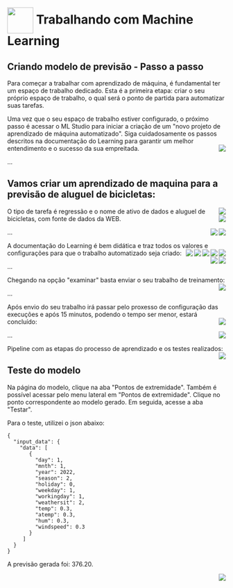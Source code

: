<h1>
    <a href="https://www.dio.me/">
     <img align="center" width="60px" src="https://hermes.dio.me/lab_projects/badges/87d332d0-5198-4a2f-b159-38c8c2976954.png"></a>
    <span> Trabalhando com Machine Learning</span>
</h1>

## Criando modelo de previsão - Passo a passo

Para começar a trabalhar com aprendizado de máquina, é fundamental ter um espaço de trabalho dedicado. Esta é a primeira etapa: criar o seu próprio espaço de trabalho, o qual será o ponto de partida para automatizar suas tarefas.

Uma vez que o seu espaço de trabalho estiver configurado, o próximo passo é acessar o ML Studio para iniciar a criação de um "novo projeto de aprendizado de máquina automatizado". Siga cuidadosamente os passos descritos na documentação do Learning para garantir um melhor entendimento e o sucesso da sua empreitada.
<img align="right" src="https://github.com/vinicioscarvalho1/DP01---Trabalhando-com-Machine-Learning-Na-Pr-tica/blob/main/images/01.png" width=""/> 

...

## Vamos criar um aprendizado de maquina para a previsão de aluguel de bicicletas:
<img align="right" src="https://github.com/vinicioscarvalho1/DP01---Trabalhando-com-Machine-Learning-Na-Pr-tica/blob/main/images/02.png" width=""/> 

O tipo de tarefa é regressão e o nome de ativo de dados e aluguel de bicicletas, com fonte de dados da WEB.
<img align="right" src="https://github.com/vinicioscarvalho1/DP01---Trabalhando-com-Machine-Learning-Na-Pr-tica/blob/main/images/03.png" width=""/> 

<img align="right" src="https://github.com/vinicioscarvalho1/DP01---Trabalhando-com-Machine-Learning-Na-Pr-tica/blob/main/images/04.png" width=""/> 

<img align="right" src="https://github.com/vinicioscarvalho1/DP01---Trabalhando-com-Machine-Learning-Na-Pr-tica/blob/main/images/05.png" width=""/> 

...

A documentação do Learning é bem didática e traz todos os valores e configurações para que o trabalho automatizado seja criado:
<img align="right" src="https://github.com/vinicioscarvalho1/DP01---Trabalhando-com-Machine-Learning-Na-Pr-tica/blob/main/images/07.png" width=""/> 
<img align="right" src="https://github.com/vinicioscarvalho1/DP01---Trabalhando-com-Machine-Learning-Na-Pr-tica/blob/main/images/08.png" width=""/> 
<img align="right" src="https://github.com/vinicioscarvalho1/DP01---Trabalhando-com-Machine-Learning-Na-Pr-tica/blob/main/images/09.png" width=""/> 
<img align="right" src="https://github.com/vinicioscarvalho1/DP01---Trabalhando-com-Machine-Learning-Na-Pr-tica/blob/main/images/10.png" width=""/> 
<img align="right" src="https://github.com/vinicioscarvalho1/DP01---Trabalhando-com-Machine-Learning-Na-Pr-tica/blob/main/images/11.png" width=""/> 
<img align="right" src="https://github.com/vinicioscarvalho1/DP01---Trabalhando-com-Machine-Learning-Na-Pr-tica/blob/main/images/12.png" width=""/> 
<img align="right" src="https://github.com/vinicioscarvalho1/DP01---Trabalhando-com-Machine-Learning-Na-Pr-tica/blob/main/images/13.png" width=""/> 

...

Chegando na opção "examinar" basta enviar o seu trabalho de treinamento:
<img align="right" src="https://github.com/vinicioscarvalho1/DP01---Trabalhando-com-Machine-Learning-Na-Pr-tica/blob/main/images/14.png" width=""/> 

...

Após envio do seu trabalho irá passar pelo proxesso de configuração das execuções e após 15 minutos, podendo o tempo ser menor, estará concluído:
<img align="right" src="https://github.com/vinicioscarvalho1/DP01---Trabalhando-com-Machine-Learning-Na-Pr-tica/blob/main/images/15.png" width=""/> 

<img align="right" src="https://github.com/vinicioscarvalho1/DP01---Trabalhando-com-Machine-Learning-Na-Pr-tica/blob/main/images/16.png" width=""/> 

...

Pipeline com as etapas do processo de aprendizado e os testes realizados:
<img align="right" src="https://github.com/vinicioscarvalho1/DP01---Trabalhando-com-Machine-Learning-Na-Pr-tica/blob/main/images/17.png" width=""/> 

## Teste do modelo

Na página do modelo, clique na aba "Pontos de extremidade". Também é possível acessar pelo menu lateral em "Pontos de extremidade". Clique no ponto correspondente ao modelo gerado. Em seguida, acesse a aba "Testar".

Para o teste, utilizei o json abaixo:

``` JASON
{
  "input_data": {
    "data": [
       {
         "day": 1,
         "mnth": 1,   
         "year": 2022,
         "season": 2,
         "holiday": 0,
         "weekday": 1,
         "workingday": 1,
         "weathersit": 2, 
         "temp": 0.3, 
         "atemp": 0.3,
         "hum": 0.3,
         "windspeed": 0.3 
       }
     ]
  }
}
```

A previsão gerada foi: 376.20.

<img align="right" src="https://github.com/vinicioscarvalho1/DP01---Trabalhando-com-Machine-Learning-Na-Pr-tica/blob/main/images/18.PNG" width=""/> 
